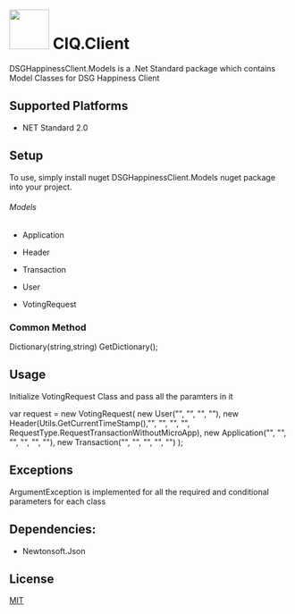 ﻿# <img src="https://ilmasoft.visualstudio.com/b3fbc85c-534c-4b82-8453-97ecc553d385/_apis/git/repositories/01a03d1b-365f-4a4d-bad8-113d1a1e9bdf/items?path=%2FCIQ.Client%2Ficon.png&versionDescriptor%5BversionOptions%5D=0&versionDescriptor%5BversionType%5D=0&versionDescriptor%5Bversion%5D=master&resolveLfs=true&%24format=octetStream&api-version=5.0" width="71" height="71"/> CIQ.Client

DSGHappinessClient.Models is a .Net Standard package which contains Model Classes for DSG Happiness Client

## Supported Platforms

* NET Standard 2.0

## Setup

To use, simply install nuget DSGHappinessClient.Models nuget package into your project. 

###### Models

- Application

- Header

- Transaction

- User

- VotingRequest

### Common Method

Dictionary(string,string) GetDictionary();
 

## Usage

Initialize VotingRequest Class and pass all the paramters in it

var request = new VotingRequest(
                  new User("", "", "", ""),
                  new Header(Utils.GetCurrentTimeStamp(),"", "", "", "", RequestType.RequestTransactionWithoutMicroApp),
                  new Application("", "", "", "", "", ""),
                  new Transaction("", "", "", "", "")
                );

## Exceptions

ArgumentException is implemented for all the required and conditional parameters for each class

## Dependencies:

* Newtonsoft.Json 

## License
[MIT](https://licenses.nuget.org/MIT)
